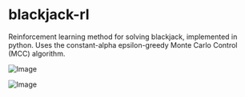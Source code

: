 # blackjack-rl
Reinforcement learning method for solving blackjack, implemented in python. Uses the constant-alpha epsilon-greedy Monte Carlo Control (MCC) algorithm.

![Image](https://github.com/user-attachments/assets/5114cd45-cc30-4bd4-aa19-540d4e2c95a0)

![Image](https://github.com/user-attachments/assets/7141377c-40cd-476e-a623-28ee13664add)